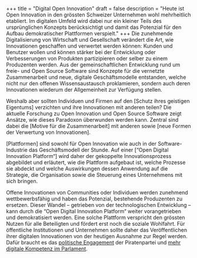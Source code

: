 +++
title = "Digital Open Innovation"
draft = false
description = "Heute ist Open Innovation in den grössten Schweizer Unternehmen wohl mehrheitlich etabliert. Im digitalen Umfeld wird dabei nur ein kleiner Teils des ursprünglichen Konzepts berücksichtigt und damit das Potenzial für den Aufbau demokratischer Plattformen verspielt."
+++
Die zunehmende Digitalisierung von Wirtschaft und Gesellschaft verändert die Art, wie Innovationen geschaffen und verwertet werden können: Kunden und Benutzer wollen und können stärker bei der Entwicklung oder Verbesserungen von Produkten partizipieren oder selber zu einem Produzenten werden. Aus der gemeinschaftlichen Entwicklung rund um freie- und Open Source Software sind Konzepte für die vernetzte Zusammenarbeit und neue, digitale Geschäftsmodelle entstanden, welche nicht nur den offenen Wissensaustausch proklamieren, sondern auch deren Innovationen wiederum der Allgemeinheit zur Verfügung stellen.

Weshalb aber sollten Individuen und Firmen auf den \[Schutz ihres geistigen Eigentums] verzichten und ihre Innovationen mit anderen teilen? Die aktuelle Forschung zu Open Innovation und Open Source Software zeigt Ansätze, wie dieses Paradoxon überwunden werden kann. Zentral sind dabei die \[Motive für die Zusammenarbeit] mit anderen sowie \[neue Formen der Verwertung von Innovationen].

\[Plattformen] sind sowohl für Open Innovation wie auch in der Software-Industrie das Geschäftsmodell der Stunde. Auf einer \[“Open Digital Innovation Platform“] wird daher der gekoppelte Innovationsprozess abgebildet und erläutert, wie die Plattform aufgebaut ist, welche Prozesse sie abdeckt und welche Auswirkungen dessen Anwendung auf die Strategie, die Organisation sowie die Steuerung eines Unternehmens mit sich bringen.

Offene Innovationen von Communities oder Individuen werden zunehmend wettbewerbsfähig und haben das Potenzial, bestehende Produzenten zu ersetzen. Dieser Wandel – getrieben von der technologischen Entwicklung – kann durch die “Open Digital Innovation Platform“ weiter vorangetrieben und demokratisiert werden. Eine solche Plattform verspricht den grössten Nutzen für alle Beteiligten und fördert erst noch die soziale Wohlfahrt. Für öffentliche Institutionen und Unternehmen sollte daher das Veröffentlichen ihrer digitalen Innovationen von der heutigen Ausnahme zur Regel werden. Dafür braucht es das [politische Engagement](https://be.piratenpartei.ch/programm-fuer-die-nationalen-wahlen-2019/) der Piratenpartei und [mehr digitale Kompetenz im Parlament](https://www.kunokunz.ch/votepirate/).
